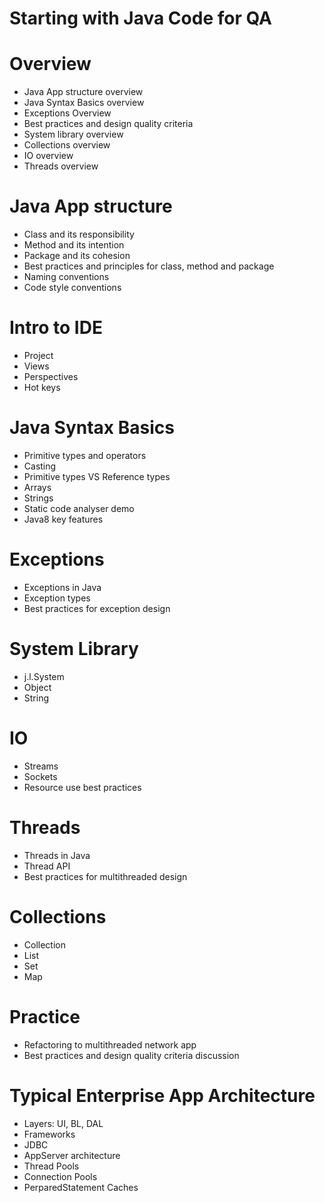 Starting with Java Code for QA
==============

# Overview
- Java App structure overview 
- Java Syntax Basics overview 
- Exceptions Overview 
- Best practices and design quality criteria 
- System library overview 
- Collections overview 
- IO overview
- Threads overview 

# Java App structure 
- Class and its responsibility 
- Method and its intention 
- Package and its cohesion 
- Best practices and principles for class, method and package 
- Naming conventions 
- Code style conventions 

# Intro to IDE
- Project
- Views
- Perspectives
- Hot keys

# Java Syntax Basics 
- Primitive types and operators 
- Casting 
- Primitive types VS Reference types 
- Arrays 
- Strings 
- Static code analyser demo 
- Java8 key features

# Exceptions 
- Exceptions in Java 
- Exception types 
- Best practices for exception design 

# System Library 
- j.l.System 
- Object
- String

# IO 
- Streams
- Sockets
- Resource use best practices 

# Threads
- Threads in Java 
- Thread API 
- Best practices for multithreaded design 

# Collections
- Collection
- List
- Set
- Map

# Practice 
- Refactoring to multithreaded network app 
- Best practices and design quality criteria discussion

# Typical Enterprise App Architecture
- Layers: UI, BL, DAL 
- Frameworks 
- JDBC 
- AppServer architecture 
- Thread Pools 
- Connection Pools 
- PerparedStatement Caches

